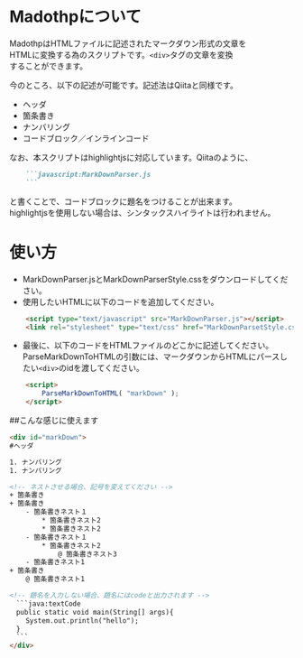 # Madothpについて
MadothpはHTMLファイルに記述されたマークダウン形式の文章を  
HTMLに変換する為のスクリプトです。`<div>`タグの文章を変換  
することができます。  
  
今のところ、以下の記述が可能です。記述法はQiitaと同様です。

* ヘッダ
* 箇条書き
* ナンバリング
* コードブロック／インラインコード

なお、本スクリプトはhighlightjsに対応しています。Qiitaのように、  
```markdown
    ```javascript:MarkDownParser.js
    ```
```  
と書くことで、コードブロックに題名をつけることが出来ます。  
highlightjsを使用しない場合は、シンタックスハイライトは行われません。


# 使い方
* MarkDownParser.jsとMarkDownParserStyle.cssをダウンロードしてください。
* 使用したいHTMLに以下のコードを追加してください。
```HTML
    <script type="text/javascript" src="MarkDownParser.js"></script>
    <link rel="stylesheet" type="text/css" href="MarkDownParsetStyle.css">
```
* 最後に、以下のコードをHTMLファイルのどこかに記述してください。ParseMarkDownToHTMLの引数には、マークダウンからHTMLにパースしたい`<div>`のidを渡してください。
```HTML
    <script>
        ParseMarkDownToHTML( "markDown" );
    </script>
```  
  
##こんな感じに使えます
```HTML
<div id="markDown">
#ヘッダ

1. ナンバリング
1. ナンバリング

<!-- ネストさせる場合、記号を変えてください -->
+ 箇条書き
+ 箇条書き
    - 箇条書きネスト１
        * 箇条書きネスト2
        * 箇条書きネスト2
    - 箇条書きネスト１
        * 箇条書きネスト2
            @ 箇条書きネスト3
    - 箇条書きネスト1
+ 箇条書き
    @ 箇条書きネスト1

<!-- 題名を入力しない場合、題名にはcodeと出力されます -->	
　```java:textCode
　public static void main(String[] args){
	System.out.println("hello");
　}
　```
</div>
```
